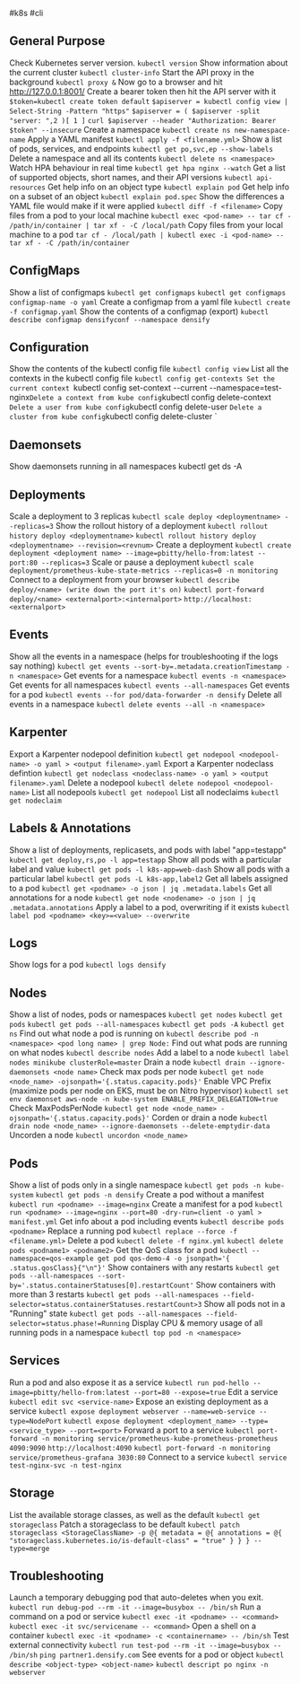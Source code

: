 #k8s #cli 

## General Purpose
Check Kubernetes server version.
	`kubectl version`
Show information about the current cluster
	`kubectl cluster-info`
Start the API proxy in the background
	`kubectl proxy &`
	Now go to a browser and hit http://127.0.0.1:8001/
Create a bearer token then hit the API server with it
	`$token=kubectl create token default`
	`$apiserver = kubectl config view | Select-String -Pattern "https"`
	`$apiserver = ( $apiserver -split "server: ",2 )[ 1 ]`
	`curl $apiserver --header "Authorization: Bearer $token" --insecure`
Create a namespace
	`kubectl create ns new-namespace-name` 
Apply a YAML manifest
	`kubectl apply -f <filename.yml>`
Show a list of pods, services, and endpoints
	`kubectl get po,svc,ep --show-labels`
Delete a namespace and all its contents
	`kubectl delete ns <namespace>`
Watch HPA behaviour in real time
	`kubectl get hpa nginx --watch`
Get a list of supported objects, short names, and their API versions
	`kubectl api-resources`
Get help info on an object type
	`kubectl explain pod`
Get help info on a subset of an object
	`kubectl explain pod.spec`
Show the differences a YAML file would make if it were applied
	`kubectl diff -f <filename>`
Copy files from a pod to your local machine
	`kubectl exec <pod-name> -- tar cf - /path/in/container | tar xf - -C /local/path`
Copy files from your local machine to a pod
	`tar cf - /local/path | kubectl exec -i <pod-name> -- tar xf - -C /path/in/container`

## ConfigMaps
Show a list of configmaps
	`kubectl get configmaps`
	`kubectl get configmaps configmap-name -o yaml`
Create a configmap from a yaml file
	`kubectl create -f configmap.yaml`
Show the contents of a configmap (export)
	`kubectl describe configmap densifyconf --namespace densify`

## Configuration
Show the contents of the kubectl config file
	`kubectl config view`
List all the contexts in the kubectl config file
	`kubectl config get-contexts
Set the current context
	`kubectl config set-context --current --namespace=test-nginx`
Delete a context from kube config
	`kubectl config delete-context <contextname>`
Delete a user from kube config
	`kubectl config delete-user <user>`
Delete a cluster from kube config
	 `kubectl config delete-cluster <cluster>`

## Daemonsets
Show daemonsets running in all namespaces
	kubectl get ds -A

## Deployments
Scale a deployment to 3 replicas
	`kubectl scale deploy <deploymentname> --replicas=3`
Show the rollout history of a deployment
	`kubectl rollout history deploy <deploymentname>`
	`kubectl rollout history deploy <deploymentname> --revision=<revnum>`
Create a deployment
	`kubectl create deployment <deployment name> --image=pbitty/hello-from:latest --port:80 --replicas=3`
Scale or pause a deployment
	`kubectl scale deployment/prometheus-kube-state-metrics --replicas=0 -n monitoring`
Connect to a deployment from your browser
	`kubectl describe deploy/<name> (write down the port it's on)`
	`kubectl port-forward deploy/<name> <externalport>:<internalport>`
	`http://localhost:<externalport>`

## Events
Show all the events in a namespace (helps for troubleshooting if the logs say nothing)
	`kubectl get events --sort-by=.metadata.creationTimestamp -n <namespace>`
Get events for a namespace
	`kubectl events -n <namespace>`
Get events for all namespaces
	`kubectl events --all-namespaces`
Get events for a pod
	`kubectl events --for pod/data-forwarder -n densify`
Delete all events in a namespace
	`kubectl delete events --all -n <namespace>`

## Karpenter
Export a Karpenter nodepool definition
	`kubectl get nodepool <nodepool-name> -o yaml > <output filename>.yaml`
Export a Karpenter nodeclass defintion
	`kubectl get nodeclass <nodeclass-name> -o yaml > <output filename>.yaml`
Delete a nodepool
	`kubectl delete nodepool <nodepool-name>`
List all nodepools
	`kubectl get nodepool`
List all nodeclaims
	`kubectl get nodeclaim`

## Labels & Annotations
Show a list of deployments, replicasets, and pods with label "app=testapp"
	`kubectl get deploy,rs,po -l app=testapp`
Show all pods with a particular label and value
	`kubectl get pods -l k8s-app=web-dash`
Show all pods with a particular label
	`kubectl get pods -L k8s-app,label2`
Get all labels assigned to a pod
	`kubectl get <podname> -o json | jq .metadata.labels`
Get all annotations for a node
	`kubectl get node <nodename> -o json | jq .metadata.annotations`
Apply a label to a pod, overwriting if it exists
	`kubectl label pod <podname> <key>=<value> --overwrite`
	
## Logs
Show logs for a pod
	`kubectl logs densify`

## Nodes
Show a list of nodes, pods or namespaces
	`kubectl get nodes`
	`kubectl get pods`
	`kubectl get pods --all-namespaces`
	`kubectl get pods -A`
	`kubectl get ns`
Find out what node a pod is running on
	`kubectl describe pod -n <namespace> <pod long name> | grep Node:`
Find out what pods are running on what nodes
	`kubectl describe nodes`
Add a label to a node
	`kubectl label nodes minikube clusterRole=master`
Drain a node
	`kubectl drain --ignore-daemonsets <node name>`
Check max pods per node
	`kubectl get node <node_name> -ojsonpath='{.status.capacity.pods}'`
Enable VPC Prefix (maximize pods per node on EKS, must be on Nitro hypervisor)
	`kubectl set env daemonset aws-node -n kube-system ENABLE_PREFIX_DELEGATION=true`
Check MaxPodsPerNode
	`kubectl get node <node_name> -ojsonpath='{.status.capacity.pods}'`
Corden or drain a node
	`kubectl drain node <node_name> --ignore-daemonsets --delete-emptydir-data`
Uncorden a node
	`kubectl uncordon <node_name>`

## Pods
Show a list of pods only in a single namespace
	`kubectl get pods -n kube-system`
	`kubectl get pods -n densify`
Create a pod without a manifest
	`kubectl run <podname> --image=nginx`
Create a manifest for a pod
	`kubectl run <podname> --image=nginx --port=80 -dry-run=client -o yaml > manifest.yml`
Get info about a pod including events
	`kubectl describe pods <podname>`
Replace a running pod
	`kubectl replace --force -f <filename.yml>`
Delete a pod
	`kubectl delete -f nginx.yml`
	`kubectl delete pods <podname1> <podname2>`
Get the QoS class for a pod
	`kubectl --namespace=qos-example get pod qos-demo-4 -o jsonpath='{ .status.qosClass}{"\n"}'`
Show containers with any restarts
	`kubectl get pods --all-namespaces --sort-by='.status.containerStatuses[0].restartCount'`
Show containers with more than 3 restarts
	`kubectl get pods --all-namespaces --field-selector=status.containerStatuses.restartCount>3`
Show all pods not in a "Running" state
	`kubectl get pods --all-namespaces --field-selector=status.phase!=Running`
Display CPU & memory usage of all running pods in a namespace
	`kubectl top pod -n <namespace>`


## Services
Run a pod and also expose it as a service
	`kubectl run pod-hello --image=pbitty/hello-from:latest --port=80 --expose=true`
Edit a service
	`kubectl edit svc <service-name>`
Expose an existing deployment as a service
	`kubectl expose deployment webserver --name=web-service --type=NodePort`
	`kubectl expose deployment <deployment_name> --type=<service_type> --port=<port>`
Forward a port to a service
	`kubectl port-forward -n monitoring service/prometheus-kube-prometheus-prometheus 4090:9090`
	`http://localhost:4090`
	`kubectl port-forward -n monitoring service/prometheus-grafana 3030:80`
Connect to a service
	`kubectl service test-nginx-svc -n test-nginx`
	
## Storage
List the available storage classes, as well as the default
	`kubectl get storageclass` 
Patch a storageclass to be default
	 `kubectl patch storageclass <StorageClassName> -p @{ metadata = @{ annotations = @{ "storageclass.kubernetes.io/is-default-class" = "true" } } } --type=merge`


## Troubleshooting
Launch a temporary debugging pod that auto-deletes when you exit.
	`kubectl run debug-pod --rm -it --image=busybox -- /bin/sh`
Run a command on a pod or service
	`kubectl exec -it <podname> -- <command>`
	`kubectl exec -it svc/servicename -- <command>`
Open a shell on a container
	`kubectl exec -it <podname> -c <containername> -- /bin/sh`
Test external connectivity
	`kubectl run test-pod --rm -it --image=busybox -- /bin/sh`
	`ping partner1.densify.com`
See events for a pod or object
	 `kubectl describe <object-type> <object-name>`
	 `kubectl descript po nginx -n webserver`
